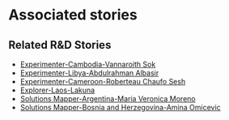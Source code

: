 # Associated stories

<!-- !!DO NOT REMOVE!! start autogenerated hyperlinks -->
## Related R&D Stories
- [Experimenter-Cambodia-Vannaroith Sok](/stories/?doc=Experimenters_KHM)
- [Experimenter-Libya-Abdulrahman Albasir](/stories/?doc=Experimenters_LBY)
- [Experimenter-Cameroon-Roberteau Chaufo Sesh](/stories/?doc=Experimenters_CMR)
- [Explorer\-Laos\-Lakuna](/stories/?doc=Explorers_LAO)
- [Solutions Mapper\-Argentina\-Maria Veronica Moreno](/stories/?doc=SolutionMappers_ARG)
- [Solutions Mapper-Bosnia and Herzegovina-Amina Omicevic](/stories/?doc=SolutionMappers_BIH)
<!-- !!DO NOT REMOVE!! end autogenerated hyperlinks -->